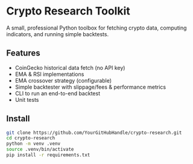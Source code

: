 # Crypto Research Toolkit

A small, professional Python toolbox for fetching crypto data, computing indicators, and running simple backtests.

## Features
- CoinGecko historical data fetch (no API key)
- EMA & RSI implementations
- EMA crossover strategy (configurable)
- Simple backtester with slippage/fees & performance metrics
- CLI to run an end-to-end backtest
- Unit tests

## Install
```bash
git clone https://github.com/YourGitHubHandle/crypto-research.git
cd crypto-research
python -m venv .venv
source .venv/bin/activate
pip install -r requirements.txt
